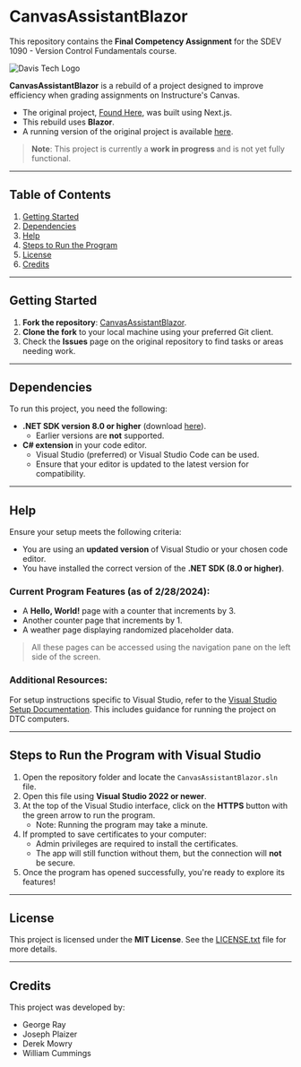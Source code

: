 # CanvasAssistantBlazor  

This repository contains the **Final Competency Assignment** for the SDEV 1090 - Version Control Fundamentals course.  

![Davis Tech Logo](https://www.davistech.edu/media/tlmaw4xt/png-logo-horizontal_60.png)  

**CanvasAssistantBlazor** is a rebuild of a project designed to improve efficiency when grading assignments on Instructure's Canvas.  

- The original project, [Found Here](https://github.com/cdmccauley/canvasser), was built using Next.js.  
- This rebuild uses **Blazor**.  
- A running version of the original project is available [here](https://canvasser.vercel.app/).  

> **Note**: This project is currently a **work in progress** and is not yet fully functional.  

---

## Table of Contents  
1. [Getting Started](#getting-started)  
2. [Dependencies](#dependencies)  
3. [Help](#help)  
4. [Steps to Run the Program](#steps-to-run-the-program-with-visual-studio)  
5. [License](#license)  
6. [Credits](#credits)  

---

## Getting Started  

1. **Fork the repository**: [CanvasAssistantBlazor](https://github.com/Davis-Technical-College/CanvasAssistantBlazor).  
2. **Clone the fork** to your local machine using your preferred Git client.  
3. Check the **Issues** page on the original repository to find tasks or areas needing work.  

---

## Dependencies  

To run this project, you need the following:  

- **.NET SDK version 8.0 or higher** (download [here](https://dotnet.microsoft.com/en-us/download)).  
  - Earlier versions are **not** supported.  
- **C# extension** in your code editor.  
  - Visual Studio (preferred) or Visual Studio Code can be used.  
  - Ensure that your editor is updated to the latest version for compatibility.  

---

## Help  

Ensure your setup meets the following criteria:  

- You are using an **updated version** of Visual Studio or your chosen code editor.  
- You have installed the correct version of the **.NET SDK (8.0 or higher)**.  

### Current Program Features (as of 2/28/2024):  
- A **Hello, World!** page with a counter that increments by 3.  
- Another counter page that increments by 1.  
- A weather page displaying randomized placeholder data.  

> All these pages can be accessed using the navigation pane on the left side of the screen.  

### Additional Resources:  
For setup instructions specific to Visual Studio, refer to the [Visual Studio Setup Documentation](/docs/VisualStudioSetup.md). This includes guidance for running the project on DTC computers.  

---

## Steps to Run the Program with Visual Studio  

1. Open the repository folder and locate the `CanvasAssistantBlazor.sln` file.  
2. Open this file using **Visual Studio 2022 or newer**.  
3. At the top of the Visual Studio interface, click on the **HTTPS** button with the green arrow to run the program.  
   - Note: Running the program may take a minute.  
4. If prompted to save certificates to your computer:  
   - Admin privileges are required to install the certificates.  
   - The app will still function without them, but the connection will **not** be secure.  
5. Once the program has opened successfully, you're ready to explore its features!  

---

## License  

This project is licensed under the **MIT License**. See the [LICENSE.txt](LICENSE.txt) file for more details.  

---

## Credits  

This project was developed by:  

- George Ray  
- Joseph Plaizer  
- Derek Mowry  
- William Cummings  
